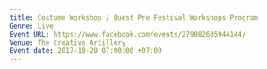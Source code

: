 ```yaml
---
title: Costume Workshop / Quest Pre Festival Workshops Program
Genre: Live
Event URL: https://www.facebook.com/events/279082605944144/
Venue: The Creative Artillery
Event date: 2017-10-20 07:00:00 +07:00
---
```


